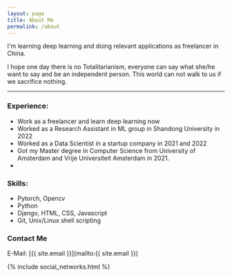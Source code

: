 ```yaml
---
layout: page
title: About Me
permalink: /about
---
```

I'm learning deep learning and doing relevant applications as freelancer in China.

I hope one day there is no Totalitarianism, everyone can say what she/he want to say and be an independent person. This world can not walk to us if we sacrifice nothing.

---------
### Experience:
* Work as a freelancer and learn deep learning now
* Worked as a Research Assistant in ML group in Shandong University in 2022
* Worked as a Data Scientist in a startup company in 2021 and 2022
* Got my Master degree in Computer Science from University of Amsterdam and Vrije Universiteit Amsterdam in 2021. 
* 
### Skills:
* Pytorch, Opencv
* Python
* Django, HTML, CSS, Javascript
* Git, Unix/Linux shell scripting

### Contact Me

E-Mail: [{{ site.email }}](mailto:{{ site.email }})

{% include social_networks.html %}

